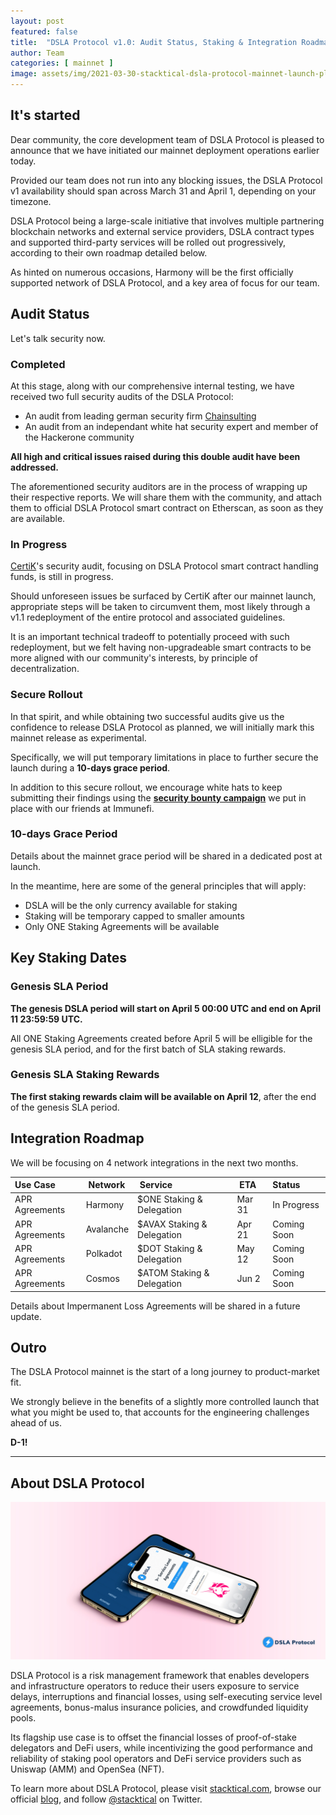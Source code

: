 ```yaml
---
layout: post
featured: false
title:  "DSLA Protocol v1.0: Audit Status, Staking & Integration Roadmap"
author: Team
categories: [ mainnet ]
image: assets/img/2021-03-30-stacktical-dsla-protocol-mainnet-launch-plan-blockchain-cryptocurrency-fintech-legaltech-insurtech-itsm-slm-sla-defi.jpg
---
```


## It's started

Dear community, the core development team of DSLA Protocol is pleased to announce that we have initiated our mainnet deployment operations earlier today.

Provided our team does not run into any blocking issues, the DSLA Protocol v1 availability should span across March 31 and April 1, depending on your timezone.

DSLA Protocol being a large-scale initiative that involves multiple partnering blockchain networks and external service providers, DSLA contract types and supported third-party services will be rolled out progressively, according to their own roadmap detailed below.

As hinted on numerous occasions, Harmony will be the first officially supported network of DSLA Protocol, and a key area of focus for our team.

## Audit Status

Let's talk security now.

### Completed

At this stage, along with our comprehensive internal testing, we have received two full security audits of the DSLA Protocol:  

* An audit from leading german security firm [Chainsulting](https://chainsulting.de/)
* An audit from an independant white hat security expert and member of the Hackerone community

**All high and critical issues raised during this double audit have been addressed.**

The aforementioned security auditors are in the process of wrapping up their respective reports. We will share them with the community, and attach them to official DSLA Protocol smart contract on Etherscan, as soon as they are available.

### In Progress

[CertiK](https://certik.foundation/)'s security audit, focusing on DSLA Protocol smart contract handling funds, is still in progress. 

Should unforeseen issues be surfaced by CertiK after our mainnet launch, appropriate steps will be taken to circumvent them, most likely through a v1.1 redeployment of the entire protocol and associated guidelines.

It is an important technical tradeoff to potentially proceed with such redeployment, but we felt having non-upgradeable smart contracts to be more aligned with our community's interests, by principle of decentralization.

### Secure Rollout

In that spirit, and while obtaining two successful audits give us the confidence to release DSLA Protocol as planned, we will initially mark this mainnet release as experimental.

Specifically, we will put temporary limitations in place to further secure the launch during a **10-days grace period**.

In addition to this secure rollout, we encourage white hats to keep submitting their findings using the **[security bounty campaign](https://immunefi.com/bounty/dslaprotocol/)** we put in place with our friends at Immunefi.

### 10-days Grace Period

Details about the mainnet grace period will be shared in a dedicated post at launch. 

In the meantime, here are some of the general principles that will apply:
* DSLA will be the only currency available for staking
* Staking will be temporary capped to smaller amounts
* Only ONE Staking Agreements will be available

## Key Staking Dates

### Genesis SLA Period

**The genesis DSLA period will start on April 5 00:00 UTC and end on April 11 23:59:59 UTC.**

All ONE Staking Agreements created before April 5 will be elligible for the genesis SLA period, and for the first batch of SLA staking rewards.

### Genesis SLA Staking Rewards

**The first staking rewards claim will be available on April 12**, after the end of the genesis SLA period.

## Integration Roadmap

We will be focusing on 4 network integrations in the next two months.

| Use Case        | Network           | Service           | ETA           | Status
| :------------- | :------------- | :------------- | :------------- |  :------------- | 
| APR Agreements | Harmony | $ONE Staking & Delegation | Mar 31| In Progress
| APR Agreements | Avalanche | $AVAX Staking & Delegation | Apr 21 | Coming Soon
| APR Agreements | Polkadot | $DOT Staking & Delegation | May 12 | Coming Soon
| APR Agreements | Cosmos | $ATOM Staking & Delegation | Jun 2 | Coming Soon

Details about Impermanent Loss Agreements will be shared in a future update.

## Outro

The DSLA Protocol mainnet is the start of a long journey to product-market fit.

We strongly believe in the benefits of a slightly more controlled launch that what you might be used to, that accounts for the engineering challenges ahead of us.

**D-1!**

___


## About DSLA Protocol

[![DSLA Protocol](/assets/img/dsla-network_device-duo-stacked.jpg)](https://info.uniswap.org/pair/0xd0fbb87e47da9987d345dbdf3a34d4266cf5ebe9)

DSLA Protocol is a risk management framework that enables developers and infrastructure operators to reduce their users exposure to service delays, interruptions and financial losses, using self-executing service level agreements, bonus-malus insurance policies, and crowdfunded liquidity pools.

Its flagship use case is to offset the financial losses of proof-of-stake delegators and DeFi users, while incentivizing the good performance and reliability of staking pool operators and DeFi service providers such as Uniswap (AMM) and OpenSea (NFT).

To learn more about DSLA Protocol, please visit [stacktical.com](https://stacktical.com), browse our official [blog](https://blog.stacktical.com), and follow [@stacktical](https://twitter.com/Stacktical) on Twitter.

